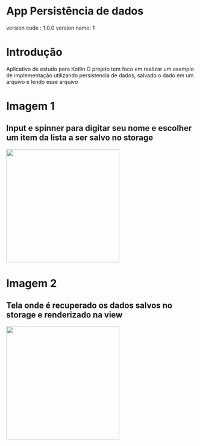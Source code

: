# App Persistência de dados
version code : 1.0.0
version name: 1

# Introdução
Aplicativo de estudo para Kotlin
O projeto tem foco em realizar um exemplo de implementação utilizando persistencia de dados, salvado o dado em um arquivo e lendo esse arquivo

# Imagem 1 
## Input e spinner para digitar seu nome e escolher um item da lista a ser salvo no storage
<img width="300" src="https://user-images.githubusercontent.com/37597313/183790611-0318bc34-5d70-4811-b120-78ef014f33e5.png">

# Imagem 2 
## Tela onde é recuperado os dados salvos no storage e renderizado na view
<img width="300" src="https://user-images.githubusercontent.com/37597313/183790614-84a1cc06-bdbc-478f-8613-47935cf88054.png">
